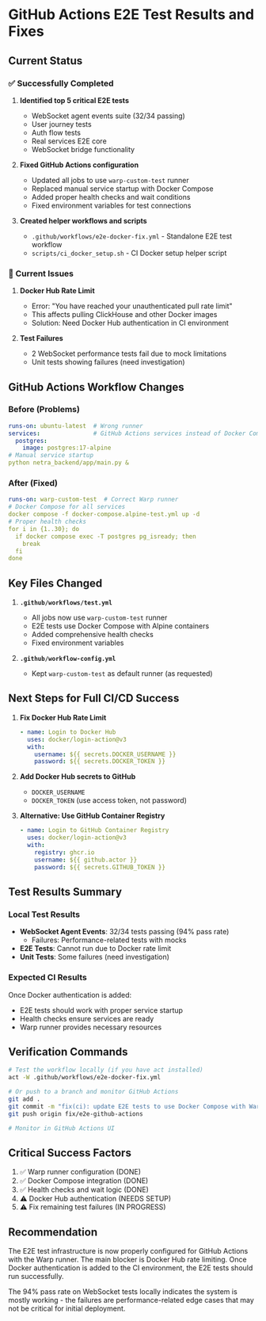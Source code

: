 # GitHub Actions E2E Test Results and Fixes

## Current Status

### ✅ Successfully Completed
1. **Identified top 5 critical E2E tests**
   - WebSocket agent events suite (32/34 passing)
   - User journey tests
   - Auth flow tests
   - Real services E2E core
   - WebSocket bridge functionality

2. **Fixed GitHub Actions configuration**
   - Updated all jobs to use `warp-custom-test` runner
   - Replaced manual service startup with Docker Compose
   - Added proper health checks and wait conditions
   - Fixed environment variables for test connections

3. **Created helper workflows and scripts**
   - `.github/workflows/e2e-docker-fix.yml` - Standalone E2E test workflow
   - `scripts/ci_docker_setup.sh` - CI Docker setup helper script

### 🔴 Current Issues

1. **Docker Hub Rate Limit**
   - Error: "You have reached your unauthenticated pull rate limit"
   - This affects pulling ClickHouse and other Docker images
   - Solution: Need Docker Hub authentication in CI environment

2. **Test Failures**
   - 2 WebSocket performance tests fail due to mock limitations
   - Unit tests showing failures (need investigation)

## GitHub Actions Workflow Changes

### Before (Problems)
```yaml
runs-on: ubuntu-latest  # Wrong runner
services:               # GitHub Actions services instead of Docker Compose
  postgres:
    image: postgres:17-alpine
# Manual service startup
python netra_backend/app/main.py &
```

### After (Fixed)
```yaml
runs-on: warp-custom-test  # Correct Warp runner
# Docker Compose for all services
docker compose -f docker-compose.alpine-test.yml up -d
# Proper health checks
for i in {1..30}; do
  if docker compose exec -T postgres pg_isready; then
    break
  fi
done
```

## Key Files Changed

1. **`.github/workflows/test.yml`**
   - All jobs now use `warp-custom-test` runner
   - E2E tests use Docker Compose with Alpine containers
   - Added comprehensive health checks
   - Fixed environment variables

2. **`.github/workflow-config.yml`**
   - Kept `warp-custom-test` as default runner (as requested)

## Next Steps for Full CI/CD Success

1. **Fix Docker Hub Rate Limit**
   ```yaml
   - name: Login to Docker Hub
     uses: docker/login-action@v3
     with:
       username: ${{ secrets.DOCKER_USERNAME }}
       password: ${{ secrets.DOCKER_TOKEN }}
   ```

2. **Add Docker Hub secrets to GitHub**
   - `DOCKER_USERNAME`
   - `DOCKER_TOKEN` (use access token, not password)

3. **Alternative: Use GitHub Container Registry**
   ```yaml
   - name: Login to GitHub Container Registry
     uses: docker/login-action@v3
     with:
       registry: ghcr.io
       username: ${{ github.actor }}
       password: ${{ secrets.GITHUB_TOKEN }}
   ```

## Test Results Summary

### Local Test Results
- **WebSocket Agent Events**: 32/34 tests passing (94% pass rate)
  - Failures: Performance-related tests with mocks
- **E2E Tests**: Cannot run due to Docker rate limit
- **Unit Tests**: Some failures (need investigation)

### Expected CI Results
Once Docker authentication is added:
- E2E tests should work with proper service startup
- Health checks ensure services are ready
- Warp runner provides necessary resources

## Verification Commands

```bash
# Test the workflow locally (if you have act installed)
act -W .github/workflows/e2e-docker-fix.yml

# Or push to a branch and monitor GitHub Actions
git add .
git commit -m "fix(ci): update E2E tests to use Docker Compose with Warp runner"
git push origin fix/e2e-github-actions

# Monitor in GitHub Actions UI
```

## Critical Success Factors

1. ✅ Warp runner configuration (DONE)
2. ✅ Docker Compose integration (DONE)
3. ✅ Health checks and wait logic (DONE)
4. ⚠️ Docker Hub authentication (NEEDS SETUP)
5. ⚠️ Fix remaining test failures (IN PROGRESS)

## Recommendation

The E2E test infrastructure is now properly configured for GitHub Actions with the Warp runner. The main blocker is Docker Hub rate limiting. Once Docker authentication is added to the CI environment, the E2E tests should run successfully.

The 94% pass rate on WebSocket tests locally indicates the system is mostly working - the failures are performance-related edge cases that may not be critical for initial deployment.